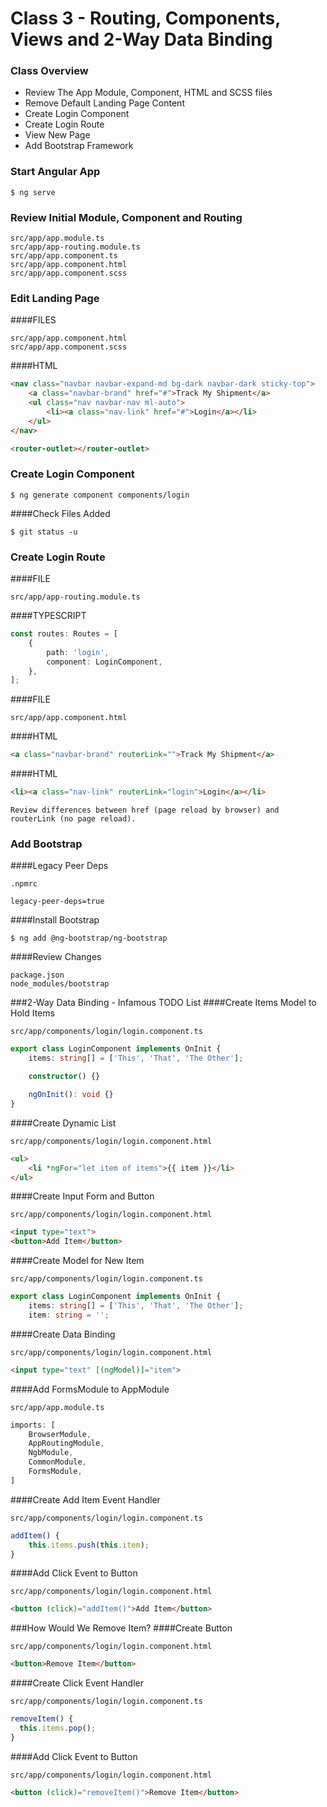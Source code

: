 # Class 3 - Routing, Components, Views and 2-Way Data Binding

### Class Overview
- Review The App Module, Component, HTML and SCSS files
- Remove Default Landing Page Content
- Create Login Component
- Create Login Route
- View New Page
- Add Bootstrap Framework

### Start Angular App
```shell
$ ng serve
```

### Review Initial Module, Component and Routing
```shell
src/app/app.module.ts
src/app/app-routing.module.ts
src/app/app.component.ts
src/app/app.component.html
src/app/app.component.scss
```

### Edit Landing Page
####FILES
```shell
src/app/app.component.html
src/app/app.component.scss
```
####HTML
```html
<nav class="navbar navbar-expand-md bg-dark navbar-dark sticky-top">
    <a class="navbar-brand" href="#">Track My Shipment</a>
    <ul class="nav navbar-nav ml-auto">
        <li><a class="nav-link" href="#">Login</a></li>
    </ul>
</nav>

<router-outlet></router-outlet>
```

### Create Login Component
```shell
$ ng generate component components/login
```
####Check Files Added
```shell
$ git status -u
```

### Create Login Route

####FILE
```shell
src/app/app-routing.module.ts
```
####TYPESCRIPT
```typescript
const routes: Routes = [
    {
        path: 'login',
        component: LoginComponent,
    },
];
```

####FILE
```shell
src/app/app.component.html
```
####HTML
```html
<a class="navbar-brand" routerLink="">Track My Shipment</a>
```
####HTML
```html
<li><a class="nav-link" routerLink="login">Login</a></li>
```

```shell
Review differences between href (page reload by browser) and routerLink (no page reload).
```

### Add Bootstrap
####Legacy Peer Deps
```shell
.npmrc
```
```shell
legacy-peer-deps=true
```
####Install Bootstrap
```shell
$ ng add @ng-bootstrap/ng-bootstrap
```
####Review Changes
```shell
package.json
node_modules/bootstrap
```

###2-Way Data Binding - Infamous TODO List
####Create Items Model to Hold Items
```shell
src/app/components/login/login.component.ts
```
```typescript
export class LoginComponent implements OnInit {
    items: string[] = ['This', 'That', 'The Other'];

    constructor() {}

    ngOnInit(): void {}
}
```

####Create Dynamic List
```shell
src/app/components/login/login.component.html
```
```html
<ul>
    <li *ngFor="let item of items">{{ item }}</li>
</ul>
```

####Create Input Form and Button
```shell
src/app/components/login/login.component.html
```
```html
<input type="text">
<button>Add Item</button>
```

####Create Model for New Item
```shell
src/app/components/login/login.component.ts
```
```typescript
export class LoginComponent implements OnInit {
    items: string[] = ['This', 'That', 'The Other'];
    item: string = '';
```

####Create Data Binding
```shell
src/app/components/login/login.component.html
```
```html
<input type="text" [(ngModel)]="item">
```

####Add FormsModule to AppModule
```shell
src/app/app.module.ts
```
```typescript
imports: [
    BrowserModule,
    AppRoutingModule,
    NgbModule,
    CommonModule,
    FormsModule,
]
```

####Create Add Item Event Handler
```shell
src/app/components/login/login.component.ts
```
```typescript
addItem() {
    this.items.push(this.item);
}
```

####Add Click Event to Button
```shell
src/app/components/login/login.component.html
```
```html
<button (click)="addItem()">Add Item</button>
```

###How Would We Remove Item?
####Create Button
```shell
src/app/components/login/login.component.html
```
```html
<button>Remove Item</button>
```

####Create Click Event Handler
```shell
src/app/components/login/login.component.ts
```
```typescript
removeItem() {
  this.items.pop();
}
```

####Add Click Event to Button
```shell
src/app/components/login/login.component.html
```
```html
<button (click)="removeItem()">Remove Item</button>
```
